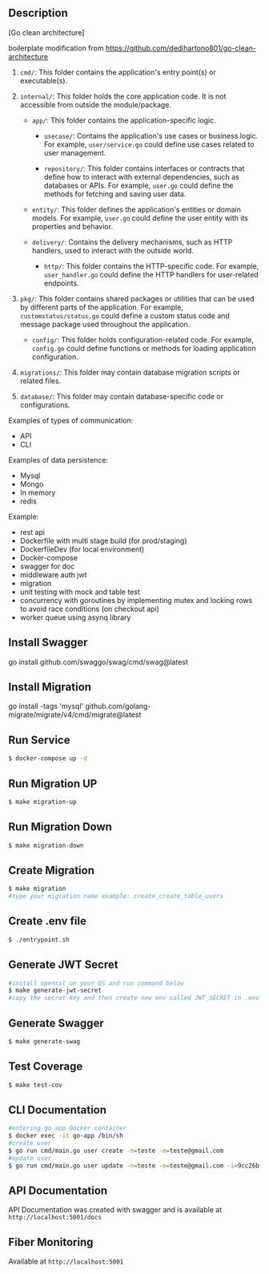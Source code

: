 ## Description

[Go clean architecture]

boilerplate modification from https://github.com/dedihartono801/go-clean-architecture

1. `cmd/`: This folder contains the application's entry point(s) or executable(s).

2. `internal/`: This folder holds the core application code. It is not accessible from outside the module/package.

   - `app/`: This folder contains the application-specific logic.

     - `usecase/`: Contains the application's use cases or business logic. For example, `user/service.go` could define use cases related to user management.

     - `repository/`: This folder contains interfaces or contracts that define how to interact with external dependencies, such as databases or APIs. For example, `user.go` could define the methods for fetching and saving user data.

   - `entity/`: This folder defines the application's entities or domain models. For example, `user.go` could define the user entity with its properties and behavior.

   - `delivery/`: Contains the delivery mechanisms, such as HTTP handlers, used to interact with the outside world.

     - `http/`: This folder contains the HTTP-specific code. For example, `user_handler.go` could define the HTTP handlers for user-related endpoints.

3. `pkg/`: This folder contains shared packages or utilities that can be used by different parts of the application. For example, `customstatus/status.go` could define a custom status code and message package used throughout the application.

   - `config/`: This folder holds configuration-related code. For example, `config.go` could define functions or methods for loading application configuration.

4. `migrations/`: This folder may contain database migration scripts or related files.

5. `database/`: This folder may contain database-specific code or configurations.

Examples of types of communication:

- API
- CLI

Examples of data persistence:

- Mysql
- Mongo
- In memory
- redis

Example:

- rest api
- Dockerfile with multi stage build (for prod/staging)
- DockerfileDev (for local environment)
- Docker-compose
- swagger for doc
- middleware auth jwt
- migration
- unit testing with mock and table test
- concurrency with goroutines by implementing mutex and locking rows to avoid race conditions (on checkout api)
- worker queue using asynq library

## Install Swagger

go install github.com/swaggo/swag/cmd/swag@latest

## Install Migration

go install -tags 'mysql' github.com/golang-migrate/migrate/v4/cmd/migrate@latest

## Run Service

```bash
$ docker-compose up -d
```

## Run Migration UP

```bash
$ make migration-up
```

## Run Migration Down

```bash
$ make migration-down
```

## Create Migration

```bash
$ make migration
#type your migration name example: create_create_table_users
```

## Create .env file

```bash
$ ./entrypoint.sh
```

## Generate JWT Secret

```bash
#install openssl on your OS and run command below
$ make generate-jwt-secret
#copy the secret key and then create new env called JWT_SECRET in .env file:
```

## Generate Swagger

```bash
$ make generate-swag
```

## Test Coverage

```bash
$ make test-cov
```

## CLI Documentation

```bash
#entering go app Docker container
$ docker exec -it go-app /bin/sh
#create user
$ go run cmd/main.go user create -n=teste -e=teste@gmail.com
#update user
$ go run cmd/main.go user update -n=teste -e=teste@gmail.com -i=9cc26bf0-1272-45c8-93c5-1d83cfe82033
```

## API Documentation

API Documentation was created with swagger and is available at `http://localhost:5001/docs`

## Fiber Monitoring

Available at `http://localhost:5001`
